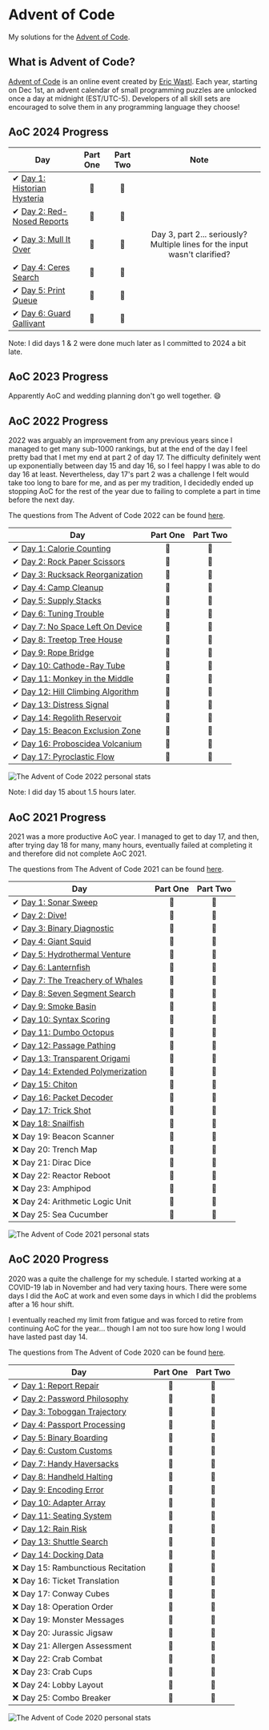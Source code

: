 # Advent of Code

My solutions for the [Advent of Code](https://adventofcode.com/).

## What is Advent of Code?

[Advent of Code](http://adventofcode.com) is an online event created by [Eric Wastl](https://github.com/topaz). Each year, starting on Dec 1st, an advent calendar of small programming puzzles are unlocked once a day at midnight (EST/UTC-5). Developers of all skill sets are encouraged to solve them in any programming language they choose!

## AoC 2024 Progress

| Day  | Part One | Part Two | Note |
|---|:---:|:---:|:---:|
| ✔ [Day 1: Historian Hysteria](2024/day01)| 🌟 | 🌟 | |
| ✔ [Day 2: Red-Nosed Reports](2024/day02) | 🌟 | 🌟 | |
| ✔ [Day 3: Mull It Over](2024/day03) | 🌟 | 🌟 | Day 3, part 2... seriously? Multiple lines for the input wasn't clarified? |
| ✔ [Day 4: Ceres Search](2024/day04) | 🌟 | 🌟 | |
| ✔ [Day 5: Print Queue](2024/day05) | 🌟 | 🌟 | |
| ✔ [Day 6: Guard Gallivant](2024/day06) | 🌟 | 🌟 | |

Note: I did days 1 & 2 were done much later as I committed to 2024 a bit late.

## AoC 2023 Progress

Apparently AoC and wedding planning don't go well together. :smile:

## AoC 2022 Progress

2022 was arguably an improvement from any previous years since I managed to get many sub-1000 rankings, but at the end of the day I feel pretty bad that I met my end at part 2 of day 17. The difficulty definitely went up exponentially between day 15 and day 16, so I feel happy I was able to do day 16 at least. Nevertheless, day 17's part 2 was a challenge I felt would take too long to bare for me, and as per my tradition, I decidedly ended up stopping AoC for the rest of the year due to failing to complete a part in time before the next day.

The questions from The Advent of Code 2022 can be found [here](https://adventofcode.com/2022/).

| Day  | Part One | Part Two |
|---|:---:|:---:|
| ✔ [Day 1: Calorie Counting](2022/day01)| 🌟 | 🌟 |
| ✔ [Day 2: Rock Paper Scissors](2022/day02) | 🌟 | 🌟 |
| ✔ [Day 3: Rucksack Reorganization](2022/day03) | 🌟 | 🌟 |
| ✔ [Day 4: Camp Cleanup](2022/day04) | 🌟 | 🌟 |
| ✔ [Day 5: Supply Stacks](2022/day05) | 🌟 | 🌟 |
| ✔ [Day 6: Tuning Trouble](2022/day06) | 🌟 | 🌟 |
| ✔ [Day 7: No Space Left On Device](2022/day07) | 🌟 | 🌟 |
| ✔ [Day 8: Treetop Tree House](2022/day08) | 🌟 | 🌟 |
| ✔ [Day 9: Rope Bridge](2022/day09) | 🌟 | 🌟 |
| ✔ [Day 10: Cathode-Ray Tube](2022/day10) | 🌟 | 🌟 |
| ✔ [Day 11: Monkey in the Middle](2022/day11) | 🌟 | 🌟 |
| ✔ [Day 12: Hill Climbing Algorithm](2022/day12) | 🌟 | 🌟 |
| ✔ [Day 13: Distress Signal](2022/day13) | 🌟 | 🌟 |
| ✔ [Day 14: Regolith Reservoir](2022/day14) | 🌟 | 🌟 |
| ✔ [Day 15: Beacon Exclusion Zone](2022/day15) | 🌟 | 🌟 |
| ✔ [Day 16: Proboscidea Volcanium](2022/day16) | 🌟 | 🌟 |
| ✔ [Day 17: Pyroclastic Flow](2022/day17) | 🌟 | 🚫 |

![The Advent of Code 2022 personal stats](https://i.imgur.com/3qP8Sja.png)

Note: I did day 15 about 1.5 hours later.

## AoC 2021 Progress

2021 was a more productive AoC year. I managed to get to day 17, and then, after trying day 18 for many, many hours, eventually failed at completing it and therefore did not complete AoC 2021.

The questions from The Advent of Code 2021 can be found [here](https://adventofcode.com/2021/).

| Day  | Part One | Part Two |
|---|:---:|:---:|
| ✔ [Day 1: Sonar Sweep](2021/day01)| 🌟 | 🌟 |
| ✔ [Day 2: Dive!](2021/day02)| 🌟 | 🌟 |
| ✔ [Day 3: Binary Diagnostic](2021/day03)| 🌟 | 🌟 |
| ✔ [Day 4: Giant Squid](2021/day04)| 🌟 | 🌟 |
| ✔ [Day 5: Hydrothermal Venture](2021/day05)| 🌟 | 🌟 |
| ✔ [Day 6: Lanternfish](2021/day06)| 🌟 | 🌟 |
| ✔ [Day 7: The Treachery of Whales](2021/day07)| 🌟 | 🌟 |
| ✔ [Day 8: Seven Segment Search](2021/day08)| 🌟 | 🌟 |
| ✔ [Day 9: Smoke Basin](2021/day09)| 🌟 | 🌟 |
| ✔ [Day 10: Syntax Scoring](2021/day10)| 🌟 | 🌟 |
| ✔ [Day 11: Dumbo Octopus](2021/day11)| 🌟 | 🌟 |
| ✔ [Day 12: Passage Pathing](2021/day12)| 🌟 | 🌟 |
| ✔ [Day 13: Transparent Origami](2021/day13)| 🌟 | 🌟 |
| ✔ [Day 14: Extended Polymerization](2021/day14)| 🌟 | 🌟 |
| ✔ [Day 15: Chiton](2021/day15)| 🌟 | 🌟 |
| ✔ [Day 16: Packet Decoder](2021/day16)| 🌟 | 🌟 |
| ✔ [Day 17: Trick Shot](2021/day17)| 🌟 | 🌟 |
| ❌ [Day 18: Snailfish](2021/day18) | 🚫 | 🚫 |
| ❌ Day 19: Beacon Scanner | 🚫 | 🚫 |
| ❌ Day 20: Trench Map | 🚫 | 🚫 |
| ❌ Day 21: Dirac Dice | 🚫 | 🚫 |
| ❌ Day 22: Reactor Reboot | 🚫 | 🚫 |
| ❌ Day 23: Amphipod | 🚫 | 🚫 |
| ❌ Day 24: Arithmetic Logic Unit | 🚫 | 🚫 |
| ❌ Day 25: Sea Cucumber | 🚫 | 🚫 |

![The Advent of Code 2021 personal stats](https://i.imgur.com/H0Zi7vV.png)

## AoC 2020 Progress

2020 was a quite the challenge for my schedule. I started working at a COVID-19 lab in November and had very taxing hours. There were some days I did the AoC at work and even some days in which I did the problems after a 16 hour shift.

I eventually reached my limit from fatigue and was forced to retire from continuing AoC for the year... though I am not too sure how long I would have lasted past day 14.

The questions from The Advent of Code 2020 can be found [here](https://adventofcode.com/2020/).

| Day  | Part One | Part Two |
|---|:---:|:---:|
| ✔ [Day 1: Report Repair](2020/Day%2001)| 🌟 | 🌟 |
| ✔ [Day 2: Password Philosophy](2020/Day%2002)| 🌟 | 🌟 |
| ✔ [Day 3: Toboggan Trajectory](2020/Day%2003)| 🌟 | 🌟 |
| ✔ [Day 4: Passport Processing](2020/Day%2004)| 🌟 | 🌟 |
| ✔ [Day 5: Binary Boarding](2020/Day%2005)| 🌟 | 🌟 |
| ✔ [Day 6: Custom Customs](2020/Day%2006)| 🌟 | 🌟 |
| ✔ [Day 7: Handy Haversacks](2020/Day%2007)| 🌟 |🌟 |
| ✔ [Day 8: Handheld Halting](2020/Day%2008)| 🌟 | 🌟 |
| ✔ [Day 9: Encoding Error](2020/Day%2009)| 🌟 | 🌟 |
| ✔ [Day 10: Adapter Array](2020/Day%2010)| 🌟 | 🌟 |
| ✔ [Day 11: Seating System](2020/Day%2011)| 🌟 | 🌟 |
| ✔ [Day 12: Rain Risk](2020/Day%2012)| 🌟 | 🌟 |
| ✔ [Day 13: Shuttle Search](2020/Day%2013)| 🌟 | 🌟 |
| ✔ [Day 14: Docking Data](2020/Day%2014)| 🌟 | 🌟 |
| ❌ Day 15: Rambunctious Recitation| 🚫 | 🚫 |
| ❌ Day 16: Ticket Translation| 🚫 | 🚫 |
| ❌ Day 17: Conway Cubes| 🚫 | 🚫 |
| ❌ Day 18: Operation Order| 🚫 | 🚫 |
| ❌ Day 19: Monster Messages| 🚫 | 🚫 |
| ❌ Day 20: Jurassic Jigsaw| 🚫 | 🚫 |
| ❌ Day 21: Allergen Assessment| 🚫 | 🚫 |
| ❌ Day 22: Crab Combat| 🚫 | 🚫 |
| ❌ Day 23: Crab Cups| 🚫 | 🚫 |
| ❌ Day 24: Lobby Layout| 🚫 | 🚫 |
| ❌ Day 25: Combo Breaker| 🚫 | 🚫 |

![The Advent of Code 2020 personal stats](https://i.imgur.com/wGAAJYE.png)
